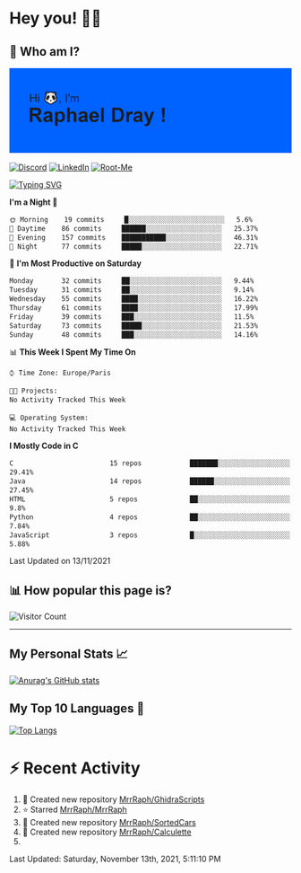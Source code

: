 # **Hey you! 👋🏼**

## **🔎 Who am I?**

<img src="https://github.com/MrrRaph/MrrRaph/blob/master/header.png?raw=true">

[![Discord](https://img.shields.io/badge/Discord-7289DA?style=for-the-badge&logo=discord&logoColor=white
)](https://discordapp.com/users/MrRaph#4214/)
[![LinkedIn](https://img.shields.io/badge/LinkedIn-0077B5?style=for-the-badge&logo=linkedin&logoColor=white)](https://www.linkedin.com/in/raphaeldray/)
[![Root-Me](https://img.shields.io/badge/dynamic/json?color=yellowgreen&label=Root-me%20Score&query=score&style=for-the-badge&url=https://raw.githubusercontent.com/MrrRaph/MrrRaph/master/root-me-stats.json&logoColor=white)](https://www.root-me.org/PandHacker)


[![Typing SVG](https://readme-typing-svg.herokuapp.com?font=glory&size=23&multiline=true&height=65&lines=CyberSecurity+Engineer+%F0%9F%92%BB;Freelance+Fullstack+Developer)](https://git.io/typing-svg)

<!--START_SECTION:waka-->
**I'm a Night 🦉** 

```text
🌞 Morning    19 commits     █░░░░░░░░░░░░░░░░░░░░░░░░   5.6% 
🌆 Daytime    86 commits     ██████░░░░░░░░░░░░░░░░░░░   25.37% 
🌃 Evening    157 commits    ███████████░░░░░░░░░░░░░░   46.31% 
🌙 Night      77 commits     █████░░░░░░░░░░░░░░░░░░░░   22.71%

```
📅 **I'm Most Productive on Saturday** 

```text
Monday       32 commits     ██░░░░░░░░░░░░░░░░░░░░░░░   9.44% 
Tuesday      31 commits     ██░░░░░░░░░░░░░░░░░░░░░░░   9.14% 
Wednesday    55 commits     ████░░░░░░░░░░░░░░░░░░░░░   16.22% 
Thursday     61 commits     ████░░░░░░░░░░░░░░░░░░░░░   17.99% 
Friday       39 commits     ███░░░░░░░░░░░░░░░░░░░░░░   11.5% 
Saturday     73 commits     █████░░░░░░░░░░░░░░░░░░░░   21.53% 
Sunday       48 commits     ███░░░░░░░░░░░░░░░░░░░░░░   14.16%

```


📊 **This Week I Spent My Time On** 

```text
⌚︎ Time Zone: Europe/Paris

🐱‍💻 Projects: 
No Activity Tracked This Week

💻 Operating System: 
No Activity Tracked This Week

```

**I Mostly Code in C** 

```text
C                        15 repos            ███████░░░░░░░░░░░░░░░░░░   29.41% 
Java                     14 repos            ██████░░░░░░░░░░░░░░░░░░░   27.45% 
HTML                     5 repos             ██░░░░░░░░░░░░░░░░░░░░░░░   9.8% 
Python                   4 repos             ██░░░░░░░░░░░░░░░░░░░░░░░   7.84% 
JavaScript               3 repos             █░░░░░░░░░░░░░░░░░░░░░░░░   5.88%

```



 Last Updated on 13/11/2021
<!--END_SECTION:waka-->

## **📊 How popular this page is?**

![Visitor Count](https://profile-counter.glitch.me/MrrRaph/count.svg)

---

## **My Personal Stats 📈**

[![Anurag's GitHub stats](https://github-readme-stats.vercel.app/api?username=mrrraph&count_private=true&show_icons=true&title_color=fff&text_color=fff&bg_color=30,36d1dc,904e95)](https://github.com/anuraghazra/github-readme-stats)

## **My Top 10 Languages 📣**

[![Top Langs](https://github-readme-stats.vercel.app/api/top-langs/?username=mrrraph&langs_count=10&layout=compact&hide=html,css&hide_title=true)](https://github.com/anuraghazra/github-readme-stats)


# **⚡ Recent Activity**

<!--RECENT_ACTIVITY:start-->
1. 📔 Created new repository [MrrRaph/GhidraScripts](https://github.com/MrrRaph/GhidraScripts)
2. ⭐ Starred [MrrRaph/MrrRaph](https://github.com/MrrRaph/MrrRaph)
3. 📔 Created new repository [MrrRaph/SortedCars](https://github.com/MrrRaph/SortedCars)
4. 📔 Created new repository [MrrRaph/Calculette](https://github.com/MrrRaph/Calculette)
5. 
<!--RECENT_ACTIVITY:end-->
<!--RECENT_ACTIVITY:last_update-->
Last Updated: Saturday, November 13th, 2021, 5:11:10 PM
<!--RECENT_ACTIVITY:last_update_end-->
